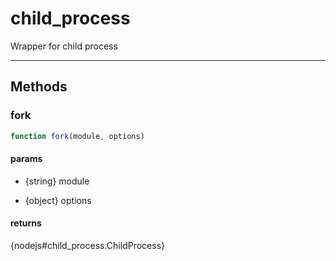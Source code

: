 <!-- @rev 76ef8ea0749553f871c5752e00bfb45d -->
# child_process

Wrapper for child process

----




## Methods

### fork

```js
function fork(module, options) 
```
#### params

  - {string} module

  - {object} options

#### returns
{nodejs#child_process.ChildProcess}


